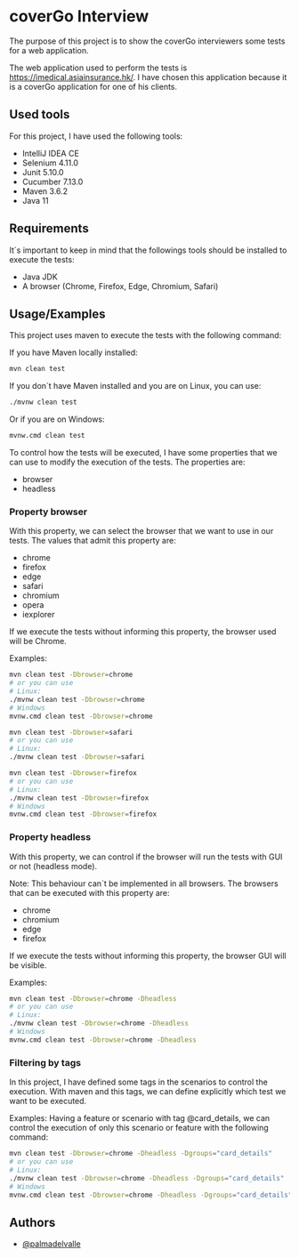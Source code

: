 # coverGo Interview

The purpose of this project is to show the coverGo interviewers some tests for a web application.

The web application used to perform the tests is https://imedical.asiainsurance.hk/. I have chosen this application because it is a coverGo application for one of his clients.

## Used tools
For this project, I have used the following tools:
- IntelliJ IDEA CE
- Selenium 4.11.0
- Junit 5.10.0
- Cucumber 7.13.0
- Maven 3.6.2
- Java 11

## Requirements

It´s important to keep in mind that the followings tools should be installed to execute the tests:
- Java JDK
- A browser (Chrome, Firefox, Edge, Chromium, Safari)

## Usage/Examples
This project uses maven to execute the tests with the following command:

If you have Maven locally installed:
```bash
mvn clean test
```
If you don´t have Maven installed and you are on Linux, you can use:
```bash
./mvnw clean test
```

Or if you are on Windows:
```bash
mvnw.cmd clean test
```

To control how the tests will be executed, I have some properties that we can use to modify the execution of the tests. The properties are:
- browser
- headless

### Property browser
With this property, we can select the browser that we want to use in our tests. The values that admit this property are:
- chrome
- firefox
- edge
- safari
- chromium
- opera
- iexplorer

If we execute the tests without informing this property, the browser used will be Chrome.

Examples:

```bash
mvn clean test -Dbrowser=chrome
# or you can use
# Linux:
./mvnw clean test -Dbrowser=chrome
# Windows
mvnw.cmd clean test -Dbrowser=chrome
```

```bash
mvn clean test -Dbrowser=safari
# or you can use
# Linux:
./mvnw clean test -Dbrowser=safari

```

```bash
mvn clean test -Dbrowser=firefox
# or you can use
# Linux:
./mvnw clean test -Dbrowser=firefox
# Windows
mvnw.cmd clean test -Dbrowser=firefox
```

### Property headless
With this property, we can control if the browser will run the tests with GUI or not (headless mode).

Note: This behaviour can´t be implemented in all browsers. The browsers that can be executed with this property are:
- chrome
- chromium
- edge
- firefox

If we execute the tests without informing this property, the browser GUI will be visible.

Examples:

```bash
mvn clean test -Dbrowser=chrome -Dheadless
# or you can use
# Linux:
./mvnw clean test -Dbrowser=chrome -Dheadless
# Windows
mvnw.cmd clean test -Dbrowser=chrome -Dheadless
```

### Filtering by tags
In this project, I have defined some tags in the scenarios to control the execution. With maven and this tags, we can define explicitly which test we want to be executed.

Examples:
Having a feature or scenario with tag @card_details, we can control the execution of only this scenario or feature with the following command:

```bash
mvn clean test -Dbrowser=chrome -Dheadless -Dgroups="card_details"
# or you can use
# Linux:
./mvnw clean test -Dbrowser=chrome -Dheadless -Dgroups="card_details"
# Windows
mvnw.cmd clean test -Dbrowser=chrome -Dheadless -Dgroups="card_details"
```

## Authors

- [@palmadelvalle](https://github.com/palmaDelValle)